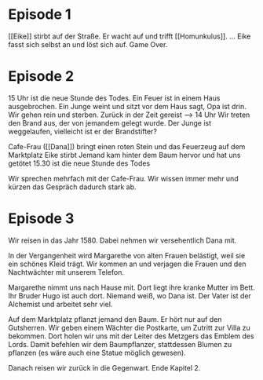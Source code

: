 # Episode 1
[[Eike]] stirbt auf der Straße. Er wacht auf und trifft [[Homunkulus]]. 
...
Eike fasst sich selbst an und löst sich auf. Game Over.
# Episode 2

15 Uhr ist die neue Stunde des Todes.
Ein Feuer ist in einem Haus ausgebrochen.
Ein Junge weint und sitzt vor dem Haus sagt, Opa ist drin.
Wir gehen rein und sterben.
Zurück in der Zeit gereist --> 14 Uhr
Wir treten den Brand aus, der von jemandem gelegt wurde.
Der Junge ist weggelaufen, vielleicht ist er der Brandstifter?

Cafe-Frau ([[Dana]]) bringt einen roten Stein und das Feuerzeug auf dem Marktplatz
Eike stirbt
Jemand kam hinter dem Baum hervor und hat uns getötet
15.30 ist die neue Stunde des Todes

Wir sprechen mehrfach mit der Cafe-Frau. Wir wissen immer mehr und kürzen das Gespräch dadurch stark ab.

# Episode 3
Wir reisen in das Jahr 1580. Dabei nehmen wir versehentlich Dana mit.

In der Vergangenheit wird Margarethe von alten Frauen belästigt, weil sie ein schönes Kleid trägt. Wir kommen an und verjagen die Frauen und den Nachtwächter mit unserem Telefon.

Margarethe nimmt uns nach Hause mit. Dort liegt ihre kranke Mutter im Bett. Ihr Bruder Hugo ist auch dort. Niemand weiß, wo Dana ist. Der Vater ist der Alchemist und arbeitet sehr viel.

Auf dem Marktplatz pflanzt jemand den Baum. Er hört nur auf den Gutsherren.
Wir geben einem Wächter die Postkarte, um Zutritt zur Villa zu bekommen. Dort holen wir uns mit der Leiter des Metzgers das Emblem des Lords. Damit befehlen wir dem Baumpflanzer, stattdessen Blumen zu pflanzen (es wäre auch eine Statue möglich gewesen).

Danach reisen wir zurück in die Gegenwart. Ende Kapitel 2.